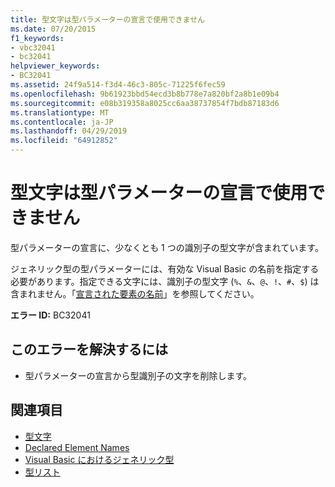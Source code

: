 ```yaml
---
title: 型文字は型パラメーターの宣言で使用できません
ms.date: 07/20/2015
f1_keywords:
- vbc32041
- bc32041
helpviewer_keywords:
- BC32041
ms.assetid: 24f9a514-f3d4-46c3-805c-71225f6fec59
ms.openlocfilehash: 9b61923bbd54ecd3b8b778e7a820bf2a8b1e09b4
ms.sourcegitcommit: e08b319358a8025cc6aa38737854f7bdb87183d6
ms.translationtype: MT
ms.contentlocale: ja-JP
ms.lasthandoff: 04/29/2019
ms.locfileid: "64912852"
---
```

# <a name="type-character-cannot-be-used-in-a-type-parameter-declaration"></a>型文字は型パラメーターの宣言で使用できません
型パラメーターの宣言に、少なくとも 1 つの識別子の型文字が含まれています。  

 ジェネリック型の型パラメーターには、有効な Visual Basic の名前を指定する必要があります。指定できる文字には、識別子の型文字 (`%`、`&`、`@`、`!`、`#`、`$`) は含まれません。「[宣言された要素の名前](../../visual-basic/programming-guide/language-features/declared-elements/declared-element-names.md)」を参照してください。  
  
 **エラー ID:** BC32041  
  
## <a name="to-correct-this-error"></a>このエラーを解決するには  
  
- 型パラメーターの宣言から型識別子の文字を削除します。  
  
## <a name="see-also"></a>関連項目

- [型文字](../../visual-basic/programming-guide/language-features/data-types/type-characters.md)
- [Declared Element Names](../../visual-basic/programming-guide/language-features/declared-elements/declared-element-names.md)
- [Visual Basic におけるジェネリック型](../../visual-basic/programming-guide/language-features/data-types/generic-types.md)
- [型リスト](../../visual-basic/language-reference/statements/type-list.md)
